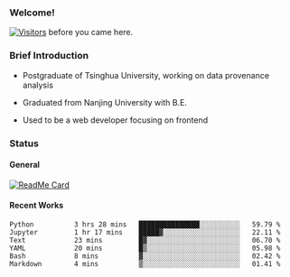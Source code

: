### Welcome!

[![Visitors](https://visitor-badge.laobi.icu/badge?page_id=HermitSun.HermitSun)]() before you came here.

### Brief Introduction

- Postgraduate of Tsinghua University, working on data provenance analysis

- Graduated from Nanjing University with B.E.

- Used to be a web developer focusing on frontend

### Status

#### General

[![ReadMe Card](https://github-readme-stats.hermitsun.vercel.app/api?username=HermitSun&count_private=true&show_icons=true)]()

#### Recent Works

<!--START_SECTION:waka-->

```text
Python          3 hrs 28 mins   ███████████████░░░░░░░░░░   59.79 %
Jupyter         1 hr 17 mins    █████▓░░░░░░░░░░░░░░░░░░░   22.11 %
Text            23 mins         █▓░░░░░░░░░░░░░░░░░░░░░░░   06.70 %
YAML            20 mins         █▒░░░░░░░░░░░░░░░░░░░░░░░   05.98 %
Bash            8 mins          ▓░░░░░░░░░░░░░░░░░░░░░░░░   02.42 %
Markdown        4 mins          ▒░░░░░░░░░░░░░░░░░░░░░░░░   01.41 %
```

<!--END_SECTION:waka-->

